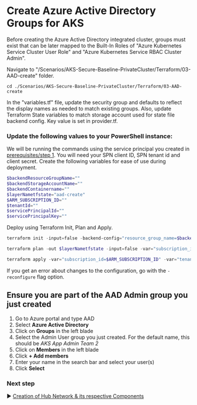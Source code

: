 # Create Azure Active Directory Groups for AKS
Before creating the Azure Active Directory integrated cluster, groups must exist that can be later mapped to the Built-In Roles of "Azure Kubernetes Service Cluster User Role" and "Azure Kubernetes Service RBAC Cluster Admin".

Navigate to "/Scenarios/AKS-Secure-Baseline-PrivateCluster/Terraform/03-AAD-create" folder.
```
cd ./Scenarios/AKS-Secure-Baseline-PrivateCluster/Terraform/03-AAD-create
```

In the "variables.tf" file, update the security group and defaults to reflect the display names as needed to match existing groups. Also, update Terraform State variables to match storage account used for state file backend config. Key value is set in provider.tf.

### Update the following values to your PowerShell instance:
We will be running the commands using the service principal you created in [prerequisites/step 1](./01-prerequisites.md). You will need your SPN client ID, SPN tenant id and client secret. 
Create the following variables for ease of use during deployment. 

```PowerShell
$backendResourceGroupName=""
$backendStorageAccountName=""
$backendContainername=""
$layerNametfstate="aad-create"
$ARM_SUBSCRIPTION_ID=""
$tenantId=""
$servicePrincipalId=""
$servicePrincipalKey=""
```
Deploy using Terraform Init, Plan and Apply. 

```PowerShell 
terraform init -input=false -backend-config="resource_group_name=$backendResourceGroupName" -backend-config="storage_account_name=$backendStorageAccountName" -backend-config="container_name=$backendContainername" -backend-config="key=$layerNametfstate" -backend-config="subscription_id=$ARM_SUBSCRIPTION_ID" -backend-config="tenant_id=$tenantId" -backend-config="client_id=$servicePrincipalId" -backend-config="client_secret=$servicePrincipalKey"
```

``` PowerShell 
terraform plan -out $layerNametfstate -input=false -var="subscription_id=$ARM_SUBSCRIPTION_ID" -var="tenant_id=$tenantId" -var="client_id=$servicePrincipalId" -var="client_secret=$servicePrincipalKey" -var="resource_group_name=$backendResourceGroupName" -var="storage_account_name=$backendStorageAccountName" -var="container_name=$backendContainername" -var="access_key=$layerNametfstate"
```

```PowerShell 
terraform apply -var="subscription_id=$ARM_SUBSCRIPTION_ID" -var="tenant_id=$tenantId" -var="client_id=$servicePrincipalId" -var="client_secret=$servicePrincipalKey" -var="resource_group_name=$backendResourceGroupName" -var="storage_account_name=$backendStorageAccountName" -var="container_name=$backendContainername" -var="access_key=$layerNametfstate"
```

If you get an error about changes to the configuration, go with the `-reconfigure` flag option.

## Ensure you are part of the AAD Admin group you just created

1. Go to Azure portal and type AAD
2. Select **Azure Active Directory**
3. Click on **Groups** in the left blade
4. Select the Admin User group you just created. For the default name, this should be *AKS App Admin Team 2*
5. Click on **Members** in the left blade
6. Click **+ Add members**
7. Enter your name in the search bar and select your user(s)
8. Click **Select**

### Next step

:arrow_forward: [Creation of Hub Network & its respective Components](./04-network-hub.md)